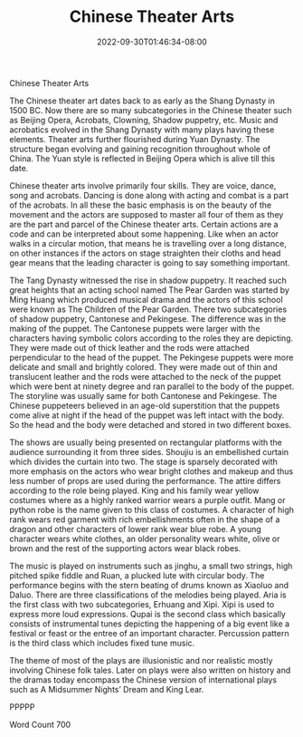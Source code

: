 ﻿---
title: "Chinese Theater Arts"
date: 2022-09-30T01:46:34-08:00
description: "TXT Tips for Web Success"
featured_image: "/images/TXT.jpg"
tags: ["TXT"]
---

Chinese Theater Arts

The Chinese theater art dates back to as early as the Shang Dynasty in 1500 BC. Now there are so many subcategories in the Chinese theater such as Beijing Opera, Acrobats, Clowning, Shadow puppetry, etc.  Music and acrobatics evolved in the Shang Dynasty with many plays having these elements. Theater arts further flourished during Yuan Dynasty. The structure began evolving and gaining recognition throughout whole of China. The Yuan style is reflected in Beijing Opera which is alive till this date. 

Chinese theater arts involve primarily four skills. They are voice, dance, song and acrobats. Dancing is done along with acting and combat is a part of the acrobats. In all these the basic emphasis is on the beauty of the movement and the actors are supposed to master all four of them as they are the part and parcel of the Chinese theater arts. Certain actions are a code and can be interpreted about some happening. Like when an actor walks in a circular motion, that means he is travelling over a long distance, on other instances if the actors on stage straighten their cloths and head gear means that the leading character is going to say something important.     

The Tang Dynasty witnessed the rise in shadow puppetry. It reached such great heights that an acting school named The Pear Garden was started by Ming Huang which produced musical drama and the actors of this school were known as The Children of the Pear Garden. There two subcategories of shadow puppetry, Cantonese and Pekingese. The difference was in the making of the puppet. The Cantonese puppets were larger with the characters having symbolic colors according to the roles they are depicting. They were made out of thick leather and the rods were attached perpendicular to the head of the puppet. The Pekingese puppets were more delicate and small and brightly colored. They were made out of thin and translucent leather and the rods were attached to the neck of the puppet which were bent at ninety degree and ran parallel to the body of the puppet. The storyline was usually same for both Cantonese and Pekingese. The Chinese puppeteers believed in an age-old superstition that the puppets come alive at night if the head of the puppet was left intact with the body. So the head and the body were detached and stored in two different boxes.

The shows are usually being presented on rectangular platforms with the audience surrounding it from three sides. Shoujiu is an embellished curtain which divides the curtain into two. The stage is sparsely decorated with more emphasis on the actors who wear bright clothes and makeup and thus less number of props are used during the performance.  The attire differs according to the role being played. King and his family wear yellow costumes where as a highly ranked warrior wears a purple outfit. Mang or python robe is the name given to this class of costumes. A character of high rank wears red garment with rich embellishments often in the shape of a dragon and other characters of lower rank wear blue robe. A young character wears white clothes, an older personality wears white, olive or brown and the rest of the supporting actors wear black robes. 

The music is played on instruments such as jinghu, a small two strings, high pitched spike fiddle and Ruan, a plucked lute with circular body. The performance begins with the stern beating of drums known as Xiaoluo and Daluo. There are three classifications of the melodies being played. Aria is the first class with two subcategories, Erhuang and Xipi.  Xipi is used to express more loud expressions.  Qupai is the second class which basically consists of instrumental tunes depicting the happening of a big event like a festival or feast or the entree of an important character. Percussion pattern is the third class which includes fixed tune music.      

The theme of most of the plays are illusionistic and nor realistic mostly involving Chinese folk tales. Later on plays were also written on history and the dramas today encompass the Chinese version of international plays such as A Midsummer Nights’ Dream and King Lear.

PPPPP

Word Count 700


